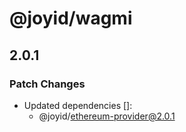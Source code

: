 # @joyid/wagmi

## 2.0.1

### Patch Changes

- Updated dependencies []:
  - @joyid/ethereum-provider@2.0.1
